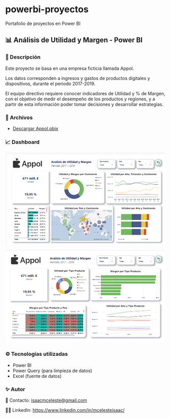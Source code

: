 # powerbi-proyectos
Portafolio de proyectos en Power BI


 ## 📊 Análisis de Utilidad y Margen - Power BI  

### 📌 Descripción  

Este proyecto se basa en una empresa ficticia llamada Appol. 

Los datos corresponden a ingresos y gastos de productos digitales y dispositivos, durante el periodo 2017-2019.

El equipo directivo requiere conocer indicadores de Utilidad y % de Margen, con el objetivo de medir el desempeño de los productos y regiones, 
y a partir de esta información poder tomar decisiones y desarrollar estrategias.
 

### 📂 Archivos  

- [Descargar Appol.pbix](https://github.com/CeleIsaac/powerbi-proyectos/raw/main/Appol.pbix)


### 📈 Dashboard  

![Regiones](https://github.com/CeleIsaac/powerbi-proyectos/blob/main/Regiones.png)

![Productos](https://github.com/CeleIsaac/powerbi-proyectos/blob/main/Productos.png)




### ⚙️ Tecnologías utilizadas  
- Power BI  
- Power Query (para limpieza de datos)  
- Excel  (fuente de datos)

### ✨ Autor  
📧 Contacto: isaacmceleste@gmail.com

👩‍💻 LinkedIn: https://www.linkedin.com/in/mcelesteisaac/
